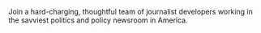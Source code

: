 Join a hard-charging, thoughtful team of journalist developers working in the savviest politics and policy newsroom in America.
